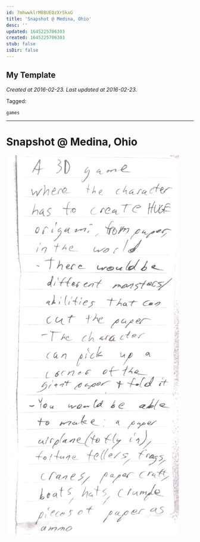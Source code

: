```yaml
---
id: 7mhwwklrM8BUEQzXr5kxG
title: 'Snapshot @ Medina, Ohio'
desc: ''
updated: 1645225706303
created: 1645225706303
stub: false
isDir: false
---
```

My Template
---

_Created at 2016-02-23._
_Last updated at 2016-02-23._



Tagged: 
```
games
```


---

# Snapshot @ Medina, Ohio


![IMG_20160223_064950.png](assets/IMG_20160223_064950.png)

